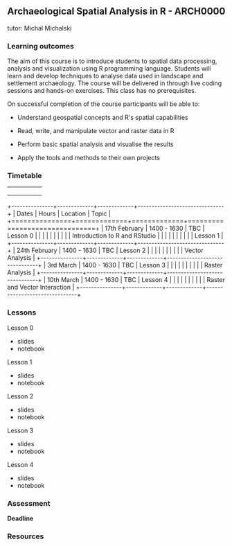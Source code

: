 ## Archaeological Spatial Analysis in R - ARCH0000

tutor: Michal Michalski 

### Learning outcomes

The aim of this course is to introduce students to spatial data processing, analysis and visualization using R programming language. Students will learn and develop techniques to analyse data used in landscape and settlement archaeology. The course will be delivered in through live coding sessions and hands-on exercises. This class has no prerequisites.

On successful completion of the course participants will be able to:

-   Understand geospatial concepts and R's spatial capabilities

-   Read, write, and manipulate vector and raster data in R

-   Perform basic spatial analysis and visualise the results

-   Apply the tools and methods to their own projects

### Timetable

|   |   |   |   |   |
|---|---|---|---|---|
|   |   |   |   |   |
|   |   |   |   |   |
|   |   |   |   |   |

+---------------+-------------+-------------+-------------------------------+
| Dates         | Hours       | Location    | Topic                         |
+===============+=============+=============+===============================+
| 17th February | 1400 - 1630 | TBC         | Lesson 0                      |
|               |             |             |                               |
|               |             |             | Introduction to R and RStudio |
|               |             |             |                               |
|               |             |             | Lesson 1                      |
+---------------+-------------+-------------+-------------------------------+
| 24th February | 1400 - 1630 | TBC         | Lesson 2                      |
|               |             |             |                               |
|               |             |             | Vector Analysis               |
+---------------+-------------+-------------+-------------------------------+
| 3rd March     | 1400 - 1630 | TBC         | Lesson 3                      |
|               |             |             |                               |
|               |             |             | Raster Analysis               |
+---------------+-------------+-------------+-------------------------------+
| 10th March    | 1400 - 1630 | TBC         | Lesson 4                      |
|               |             |             |                               |
|               |             |             | Raster and Vector Interaction |
+---------------+-------------+-------------+-------------------------------+

### Lessons

Lesson 0

-   slides
-   notebook

Lesson 1

-   slides
-   notebook

Lesson 2

-   slides
-   notebook

Lesson 3

-   slides
-   notebook

Lesson 4

-   slides
-   notebook

### Assessment

**Deadline**

### Resources
